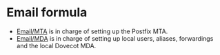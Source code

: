 # Email formula


* [Email/MTA](formulas/email/mta) is in charge of setting up the Postfix MTA.
* [Email/MDA](formulas/email/mda) is in charge of setting up local users, aliases, forwardings and the local Dovecot MDA.
